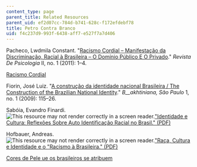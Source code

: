 ```yaml
---
content_type: page
parent_title: Related Resources
parent_uid: ef2d07cc-784d-b741-628c-f172efdebf78
title: Petro Contra Branco
uid: f4c237d9-993f-6438-aff7-e527f7a7d406
---
```


Pacheco, Lwdmila Constant. "[Racismo Cordial – Manifestação da Discriminação, Racial à Brasileira – O Domínio Público E O Privado](http://www.periodicos.ufc.br/psicologiaufc/article/view/82)." _Revista De Psicologia_ II, no. 1 (2011): 1–4.

[Racismo Cordial](http://almanaque.folha.uol.com.br/racismocordial.htm)

Fiorin, José Luiz. "[A construção da identidade nacional Brasileira / The Construction of the Brazilian National Identity](http://revistas.pucsp.br/index.php/bakhtiniana/article/viewFile/3002/1933)." _B__akhtiniana, São Paulo_ 1, no. 1 (2009): 115–26.

Sabóia, Evandro Finardi. ![This resource may not render correctly in a screen reader.](/images/inacessible.gif)["Identidade e Cultura: Reflexões Sobre Auto Identificação Racial no Brasil." (PDF)](http://www.acaoeducativa.org.br/fdh/wp-content/uploads/2013/03/EvandroFSaboia.pdf)

Hofbauer, Andreas. ![This resource may not render correctly in a screen reader.](/images/inacessible.gif)["Raça, Cultura e Identidade e o "Racismo à Brasileira." (PDF)](https://andreashofbauer.files.wordpress.com/2011/08/rac3a7a-cultura-e-identidade-texto-publicac3a7c3a3o2-congr-ufscar.pdf)

[Cores de Pele ue os brasileiros se atribuem](http://news.yahoo.com/136-variations-brazilian-skin-colors-080709377.html)